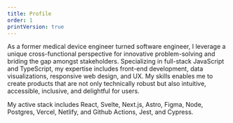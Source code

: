 ```yaml
---
title: Profile
order: 1
printVersion: true
---
```


As a former medical device engineer turned software engineer, I leverage a unique cross-functional perspective for innovative problem-solving and briding the gap amongst stakeholders. Specializing in full-stack JavaScript and TypeScript, my expertise includes front-end development, data visualizations, responsive web design, and UX. My skills enables me to create products that are not only technically robust but also intuitive, accessible, inclusive, and delightful for users.

My active stack includes React, Svelte, Next.js, Astro, Figma, Node, Postgres, Vercel, Netlify, and Github Actions, Jest, and  Cypress.